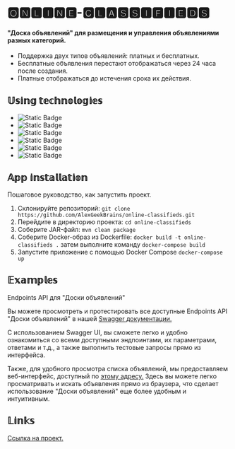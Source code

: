 # 🅾🅽🅻🅸🅽🅴-🅲🅻🅰🆂🆂🅸🅵🅸🅴🅳🆂


#### "Доска объявлений" для размещения и управления объявлениями разных категорий.
- Поддержка двух типов объявлений: платных и бесплатных. 
- Бесплатные объявления перестают отображаться через 24 часа после создания.
- Платные отображаться до истечения срока их действия.

## 𝕌𝕤𝕚𝕟𝕘 𝕥𝕖𝕔𝕙𝕟𝕠𝕝𝕠𝕘𝕚𝕖𝕤
* ![Static Badge](https://img.shields.io/badge/Java_17-blue?logo=Java)
* ![Static Badge](https://img.shields.io/badge/Spring%20_Boot-white?logo=SpringBoot)
* ![Static Badge](https://img.shields.io/badge/PostgreSql-white?logo=PostgreSql)
* ![Static Badge](https://img.shields.io/badge/Flyway-blue?logo=Flyway)
* ![Static Badge](https://img.shields.io/badge/Swagger-green?logo=Swagger)
* ![Static Badge](https://img.shields.io/badge/Spring_Security-red?logo=SpringSecurity)

## 𝔸𝕡𝕡 𝕚𝕟𝕤𝕥𝕒𝕝𝕝𝕒𝕥𝕚𝕠𝕟
Пошаговое руководство, как запустить проект.

1. Склонируйте репозиторий: `git clone https://github.com/AlexGeekBrains/online-classifieds.git`
2. Перейдите в директорию проекта: `cd online-classifieds`
3. Соберите JAR-файл: `mvn clean package`
4. Соберите Docker-образ из Dockerfile: `docker build -t online-classifieds .` затем выполните команду `docker-compose build`
5. Запустите приложение с помощью Docker Compose `docker-compose up`

## 𝔼𝕩𝕒𝕞𝕡𝕝𝕖𝕤

Endpoints API для "Доски объявлений"

Вы можете просмотреть и протестировать все доступные Endpoints API "Доски объявлений" 
в нашей [Swagger документации.](http://localhost:8080/online-classifieds/swagger-ui/index.html)

С использованием Swagger UI, вы сможете легко и удобно ознакомиться со всеми доступными эндпоинтами, их параметрами, ответами и т.д., а также выполнить тестовые запросы прямо из интерфейса.

Также, для удобного просмотра списка объявлений, мы предоставляем веб-интерфейс, доступный по [этому адресу.](http://localhost:8080/online-classifieds) Здесь вы можете легко просматривать и искать объявления прямо из браузера, что сделает использование "Доски объявлений" еще более удобным и интуитивным.

## 𝕃𝕚𝕟𝕜𝕤
[Ссылка на проект.](https://github.com/AlexGeekBrains/online-classifieds) 
